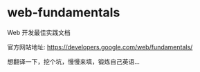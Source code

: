web-fundamentals
================

Web 开发最佳实践文档 

官方网站地址: https://developers.google.com/web/fundamentals/ 

想翻译一下，挖个坑，慢慢来填，锻炼自己英语...
